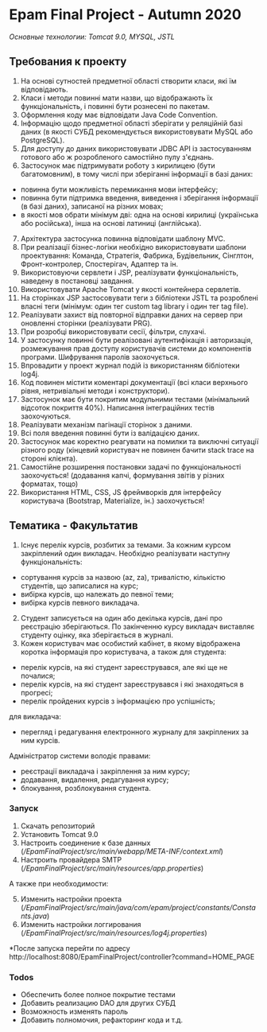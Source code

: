 # Epam Final Project - Autumn 2020

*Основные технологии: Tomcat 9.0, MYSQL, JSTL*

## Требования к проекту

1. На основі сутностей предметної області створити класи, які їм відповідають.  
2. Класи і методи повинні мати назви, що відображають їх функціональність, і повинні бути  рознесені по пакетам.  
3. Оформлення коду має відповідати Java Code Convention.  
4. Інформацію щодо предметної області зберігати у реляційній базі даних (в якості СУБД  рекомендується використовувати MySQL або PostgreSQL). 
5. Для доступу до даних використовувати JDBC API із застосуванням готового або ж  розробленого самостійно пулу з'єднань. 
6. Застосунок має підтримувати роботу з кирилицею (бути багатомовним), в тому числі при  зберіганні інформації в базі даних:  


- повинна бути можливість перемикання мови інтерфейсу;  
- повинна бути підтримка введення, виведення і зберігання інформації (в базі даних),  записаної на різних мовах;  
- в якості мов обрати мінімум дві: одна на основі кирилиці (українська або російська),  інша на основі латиниці (англійська).  


7. Архітектура застосунка повинна відповідати шаблону MVC. 
8. При реалізації бізнес-логіки необхідно використовувати шаблони проектування: Команда,  Стратегія, Фабрика, Будівельник, Сінглтон, Фронт-контролер, Спостерігач, Адаптер та ін. 
9. Використовуючи сервлети і JSP, реалізувати функціональність, наведену в постановці  завдання.  
10. Використовувати Apache Tomcat у якості контейнера сервлетів.  
11. На сторінках JSP застосовувати теги з бібліотеки JSTL та розроблені власні теги (мінімум: один  тег custom tag library і один тег tag file). 
12. Реалізувати захист від повторної відправки даних на сервер при оновленні сторінки (реалізувати PRG). 
13. При розробці використовувати сесії, фільтри, слухачі.
14. У застосунку повинні бути реалізовані аутентифікація і авторизація, розмежування прав  доступу користувачів системи до компонентів програми. Шифрування паролів заохочується. 
15. Впровадити у проект журнал подій із використанням бібліотеки log4j.  
16. Код повинен містити коментарі документації (всі класи верхнього рівня, нетривіальні методи  і конструктори). 
17. Застосунок має бути покритим модульними тестами (мінімальний відсоток покриття 40%).  Написання інтеграційних тестів заохочуються. 
18. Реалізувати механізм пагінації сторінок з даними. 
19. Всі поля введення повинні бути із валідацією даних. 
20. Застосунок має коректно реагувати на помилки та виключні ситуації різного роду (кінцевий  користувач не повинен бачити stack trace на стороні клієнта). 
21. Самостійне розширення постановки задачі по функціональності заохочується! (додавання  капчі, формування звітів у різних форматах, тощо) 
22. Використання HTML, CSS, JS фреймворків для інтерфейсу користувача (Bootstrap, Materialize,  ін.) заохочується! 

## Тематика - Факультатив
1. Існує перелік курсів, розбитих за темами. За кожним курсом закріплений один викладач. Необхідно реалізувати наступну функціональність:


- сортування курсів за назвою (az, za), тривалістю, кількістю студентів, що записалися на курс;
- вибірка курсів, що належать до певної теми;
- вибірка курсів певного викладача.


2. Студент записується на один або декілька курсів, дані про реєстрацію зберігаються. По закінченню курсу викладач виставляє студенту оцінку, яка зберігається в журналі.
3. Кожен користувач має особистий кабінет, в якому відображена коротка інформація про користувача, а також для студента:


- перелік курсів, на які студент зареєструвався, але які ще не почалися;
- перелік курсів, на які студент зареєструвався і які знаходяться в прогресі;
- перелік пройдених курсів з інформацією про успішність;


для викладача:


- перегляд і редагування електронного журналу для закріплених за ним курсів.


Адміністратор системи володіє правами:


- реєстрації викладача і закріплення за ним курсу;
- додавання, видалення, редагування курсу;
- блокування, розблокування студента.


### Запуск

1. Скачать репозиторий
2. Установить Tomcat 9.0
3. Настроить соединение к базе данных (*/EpamFinalProject/src/main/webapp/META-INF/context.xml*)
4. Настроить провайдера SMTP (*/EpamFinalProject/src/main/resources/app.properties*)

А также при необходимости:

5. Изменить настройки проекта (*/EpamFinalProject/src/main/java/com/epam/project/constants/Constants.java*)
6. Изменить настройки логгирования (*/EpamFinalProject/src/main/resources/log4j.properties*)

*После запуска перейти по адресу http://localhost:8080/EpamFinalProject/controller?command=HOME_PAGE

### Todos

 - Обеспечить более полное покрытие тестами
 - Добавить реализацию DAO для других СУБД
 - Возможность изменять пароль
 - Добавить полномочия, рефакторинг кода и т.д.
